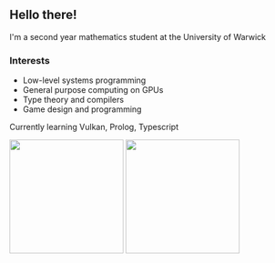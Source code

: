 Hello there!
---

I'm a second year mathematics student at the University of Warwick

### Interests
- Low-level systems programming
- General purpose computing on GPUs
- Type theory and compilers 
- Game design and programming

Currently learning Vulkan, Prolog, Typescript

<img style="display:inline-block; margin-right" height="200" 
     src="https://github-readme-stats.vercel.app/api/?username=ankrisac&theme=transparent&show_icons=true&custom_title=Github%20Statistics"> 
<img style="display:inline-block" height="200" 
     src="https://github-readme-stats.vercel.app/api/top-langs/?username=ankrisac&langs_count=10&layout=compact&theme=transparent&"> 

